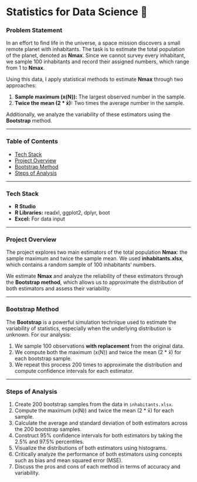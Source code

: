 # Statistics for Data Science 🌌

### Problem Statement
In an effort to find life in the universe, a space mission discovers a small remote planet with inhabitants. The task is to estimate the total population of the planet, denoted as **Nmax**. Since we cannot survey every inhabitant, we sample 100 inhabitants and record their assigned numbers, which range from 1 to **Nmax**. 

Using this data, I apply statistical methods to estimate **Nmax** through two approaches:
1. **Sample maximum (x(N)):** The largest observed number in the sample.
2. **Twice the mean (2 * x̄):** Two times the average number in the sample.

Additionally, we analyze the variability of these estimators using the **Bootstrap** method.

---

### Table of Contents
- [Tech Stack](#tech-stack)
- [Project Overview](#project-overview)
- [Bootstrap Method](#bootstrap-method)
- [Steps of Analysis](#steps-of-analysis)

---

### Tech Stack
- **R Studio**
- **R Libraries:** readxl, ggplot2, dplyr, boot
- **Excel:** For data input

---

### Project Overview
The project explores two main estimators of the total population **Nmax**: the sample maximum and twice the sample mean. We used **inhabitants.xlsx**, which contains a random sample of 100 inhabitants’ numbers. 

We estimate **Nmax** and analyze the reliability of these estimators through the **Bootstrap method**, which allows us to approximate the distribution of both estimators and assess their variability.

---

### Bootstrap Method
The **Bootstrap** is a powerful simulation technique used to estimate the variability of statistics, especially when the underlying distribution is unknown. For our analysis:
1. We sample 100 observations **with replacement** from the original data.
2. We compute both the maximum (x(N)) and twice the mean (2 * x̄) for each bootstrap sample.
3. We repeat this process 200 times to approximate the distribution and compute confidence intervals for each estimator.

---

### Steps of Analysis
1. Create 200 bootstrap samples from the data in `inhabitants.xlsx`.
2. Compute the maximum (x(N)) and twice the mean (2 * x̄) for each sample.
3. Calculate the average and standard deviation of both estimators across the 200 bootstrap samples.
4. Construct 95% confidence intervals for both estimators by taking the 2.5% and 97.5% percentiles.
5. Visualize the distributions of both estimators using histograms.
6. Critically analyze the performance of both estimators using concepts such as bias and mean squared error (MSE).
7. Discuss the pros and cons of each method in terms of accuracy and variability.


